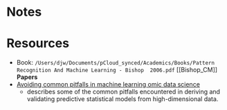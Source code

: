 # Notes

# Resources
- Book: `/Users/djw/Documents/pCloud_synced/Academics/Books/Pattern Recognition And Machine Learning - Bishop  2006.pdf` [[Bishop_CM]]
**Papers**
- [Avoiding common pitfalls in machine learning omic data science](chrome-extension://bomfdkbfpdhijjbeoicnfhjbdhncfhig/view.html?mp=TSZ4wNU4)
	- describes some of the common pitfalls encountered in deriving and validating predictive statistical models from high-dimensional data.